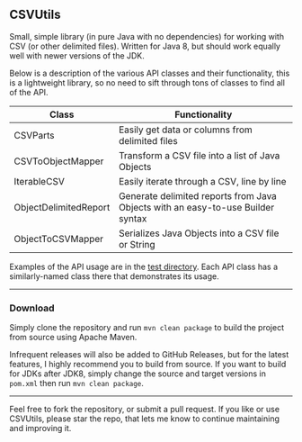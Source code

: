 ## CSVUtils

Small, simple library (in pure Java with no dependencies) for working with CSV (or other delimited files).
Written for Java 8, but should work equally well with newer versions of the JDK. 

Below is a description of the various API classes and their functionality, this is a lightweight
library, so no need to sift through tons of classes to find all of the API.

| Class                  | Functionality                                                                     |
| -----------------------| ----------------------------------------------------------------------------------|
| CSVParts               | Easily get data or columns from delimited files                                   | 
| CSVToObjectMapper      | Transform a CSV file into a list of Java Objects                                  |
| IterableCSV            | Easily iterate through a CSV, line by line                                        |
| ObjectDelimitedReport  | Generate delimited reports from Java Objects with an easy-to-use Builder syntax   |
| ObjectToCSVMapper      | Serializes Java Objects into a CSV file or String                                 |

Examples of the API usage are in the [test directory](/src/test/java/com/dustinredmond/csv/test). 
Each API class has a similarly-named class there that demonstrates its usage. 

---

### Download
Simply clone the repository and run `mvn clean package` to build the project from source
using Apache Maven.

Infrequent releases will also be added to GitHub Releases, but for the latest features, I highly
recommend you to build from source. If you want to build for JDKs after JDK8, simply change the 
source and target versions in `pom.xml` then run `mvn clean package`.

---

Feel free to fork the repository, or submit a pull request. 
If you like or use CSVUtils, please star the repo, that lets me know to continue
maintaining and improving it.